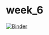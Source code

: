 # week_6

[![Binder](https://mybinder.org/badge_logo.svg)](https://mybinder.org/v2/gh/ChandanInTech/week_6/HEAD)
